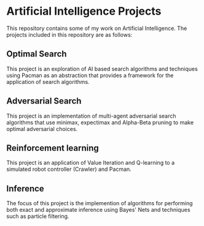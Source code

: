 Artificial Intelligence Projects
================================

This repository contains some of my work on Artificial Intelligence. The projects included in this repository are as follows:

Optimal Search
--------------
This project is an exploration of AI based search algorithms and techniques using Pacman as an abstraction that provides a framework for the application of search algorithms.

Adversarial Search
------------------
This project is an implementation of multi-agent adversarial search algorithms that use minimax, expectimax and Alpha-Beta pruning to make optimal adversarial choices.

Reinforcement learning
----------------------
This project is an application of Value Iteration and Q-learning to a simulated robot controller (Crawler) and Pacman.

Inference
---------
The focus of this project is the implemention of algorithms for performing both exact and approximate inference using Bayes' Nets and techniques such as particle filtering.



